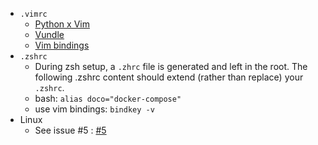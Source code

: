 * `.vimrc`
  * [Python x Vim](https://realpython.com/vim-and-python-a-match-made-in-heaven/)
  * [Vundle](https://github.com/VundleVim/Vundle.vim#quick-start)
  * [Vim bindings](https://stackoverflow.com/a/5400978/5684214)
* `.zshrc`
  * During zsh setup, a `.zhrc` file is generated and left in the root. The following .zshrc content should extend (rather than replace) your `.zshrc`.
  * bash: `alias doco="docker-compose"`
  * use vim bindings: `bindkey -v`
* Linux
  * See issue #5 : [#5](https://github.com/DannyDannyDanny/methodology/issues/5)
